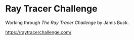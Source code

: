 # Ray Tracer Challenge

Working through *The Ray Tracer Challenge* by Jamis Buck.

https://raytracerchallenge.com/
